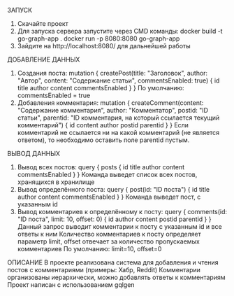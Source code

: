 ЗАПУСК
1. Скачайте проект
2. Для запуска сервера запустите через CMD команды:
  docker build -t go-graph-app .
  docker run -p 8080:8080 go-graph-app
4. Зайдите на http://localhost:8080/ для дальнейшей работы

ДОБАВЛЕНИЕ ДАННЫХ
1. Создания поста:
mutation {
  createPost(title: "Заголовок", author: "Автор", content: "Содержание статьи", commentsEnabled: true) {
    id
    title
    author
    content
    commentsEnabled
  }
}
По умолчанию: commentsEnabled = true
2. Добавления комментария:
mutation {
  createComment(content: "Содержание комментария", author: "Комментатор", postid: "ID статьи", parentid: "ID комментария, на который ссылается текущий комментарий") {
    id
    content
    author
    postid
    parentid
  }
}
Если комментарий не ссылается ни на какой комментарий (не является ответом), то необходимо оставить поле parentid пустым.

ВЫВОД ДАННЫХ
1. Вывод всех постов:
query {
  posts {
    id
    title
    author
    content
    commentsEnabled
  }
}
Команда выведет список всех постов, хранящихся в хранилище
2. Вывод определённого поста:
query {
  post(id: "ID поста") {
    id
    title
    author
    content
    commentsEnabled
  }
}
Команда выведет пост, с указанным id
3. Вывод комментариев к определённому к посту:
query {
  comments(id: "ID поста", limit: 10, offset: 0) {
    id
    author
    content
    postid
    parentid
  }
}
Данный запрос выводит комментарии к посту с указанным id и все ответы к ним
Количество комментариев к посту определяет параметр limit, offset отвечает за количество пропускаемых комментариев
По умолчанию: limit=10, offset=0

ОПИСАНИЕ
В проекте реализована система для добавления и чтения постов с комментариями (примеры: Хабр, Reddit)
Комментарии организованы иерархически, можно добавлять ответы к комментариям
Проект написан с использованием gqlgen
